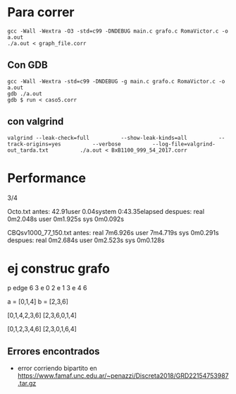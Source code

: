 # Para correr

```
gcc -Wall -Wextra -O3 -std=c99 -DNDEBUG main.c grafo.c RomaVictor.c -o a.out
./a.out < graph_file.corr
```

## Con GDB
```
gcc -Wall -Wextra -std=c99 -DNDEBUG -g main.c grafo.c RomaVictor.c -o a.out
gdb ./a.out
gdb $ run < caso5.corr
```

## con valgrind
```
valgrind --leak-check=full          --show-leak-kinds=all          --track-origins=yes          --verbose          --log-file=valgrind-out_tarda.txt          ./a.out < BxB1100_999_54_2017.corr 
```

# Performance
3/4

Octo.txt
antes: 42.91user 0.04system 0:43.35elapsed
despues:
real	0m2.048s
user	0m1.925s
sys	0m0.092s

CBQsv1000_77_150.txt
antes:
real	7m6.926s
user	7m4.719s
sys	0m0.291s
despues:
real	0m2.684s
user	0m2.523s
sys	0m0.128s



# ej construc grafo
p edge 6 3
e 0 2
e 1 3
e 4 6


a = [0,1,4]
b = [2,3,6]

[0,1,4,2,3,6]
[2,3,6,0,1,4]


[0,1,2,3,4,6]
[2,3,0,1,6,4]


## Errores encontrados
* error corriendo bipartito en https://www.famaf.unc.edu.ar/~penazzi/Discreta2018/GRD22154753987.tar.gz
